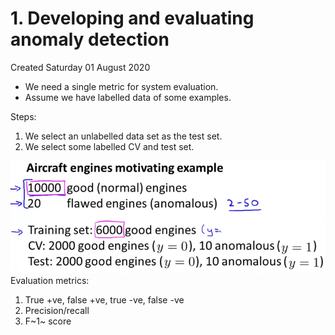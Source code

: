 # 1. Developing and evaluating anomaly detection
Created Saturday 01 August 2020


* We need a single metric for system evaluation.
* Assume we have labelled data of some examples.


Steps:

1. We select an unlabelled data set as the test set.
2. We select some labelled CV and test set.


![](./1._Developing_and_evaluating_anomaly_detection/pasted_image.png)
Evaluation metrics:

1. True +ve, false +ve, true -ve, false -ve
2. Precision/recall
3. F~1~ score


